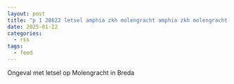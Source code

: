 ```yaml
---
layout: post
title: "p 1 28622 letsel amphia zkh molengracht amphia zkh molengracht molengracht breda"
date: 2025-01-22
categories: 
  - rss
tags: 
  - feed
---
```


Ongeval met letsel op Molengracht in Breda
